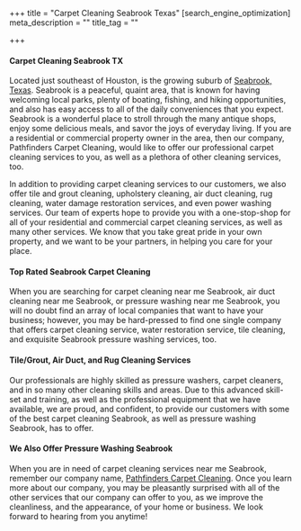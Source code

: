 +++
title = "Carpet Cleaning Seabrook Texas"
[search_engine_optimization]
meta_description = ""
title_tag = ""

+++
#### Carpet Cleaning Seabrook TX

Located just southeast of Houston, is the growing suburb of [Seabrook, Texas](https://www.seabrooktx.gov/). Seabrook is a peaceful, quaint area, that is known for having welcoming local parks, plenty of boating, fishing, and hiking opportunities, and also has easy access to all of the daily conveniences that you expect. Seabrook is a wonderful place to stroll through the many antique shops, enjoy some delicious meals, and savor the joys of everyday living. If you are a residential or commercial property owner in the area, then our company, Pathfinders Carpet Cleaning, would like to offer our professional carpet cleaning services to you, as well as a plethora of other cleaning services, too.

In addition to providing carpet cleaning services to our customers, we also offer tile and grout cleaning, upholstery cleaning, air duct cleaning, rug cleaning, water damage restoration services, and even power washing services. Our team of experts hope to provide you with a one-stop-shop for all of your residential and commercial carpet cleaning services, as well as many other services. We know that you take great pride in your own property, and we want to be your partners, in helping you care for your place.

#### Top Rated Seabrook Carpet Cleaning

When you are searching for carpet cleaning near me Seabrook, air duct cleaning near me Seabrook, or pressure washing near me Seabrook, you will no doubt find an array of local companies that want to have your business; however, you may be hard-pressed to find one single company that offers carpet cleaning service, water restoration service, tile cleaning, and exquisite Seabrook pressure washing services, too.

#### Tile/Grout, Air Duct, and Rug Cleaning Services

Our professionals are highly skilled as pressure washers, carpet cleaners, and in so many other cleaning skills and areas. Due to this advanced skill-set and training, as well as the professional equipment that we have available, we are proud, and confident, to provide our customers with some of the best carpet cleaning Seabrook, as well as pressure washing Seabrook, has to offer.

#### We Also Offer Pressure Washing Seabrook

When you are in need of carpet cleaning services near me Seabrook, remember our company name, [Pathfinders Carpet Cleaning](https://www.pathfinderscarpetcleaning.com/). Once you learn more about our company, you may be pleasantly surprised with all of the other services that our company can offer to you, as we improve the cleanliness, and the appearance, of your home or business. We look forward to hearing from you anytime!